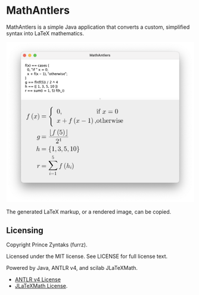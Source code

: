 # MathAntlers

MathAntlers is a simple Java application that converts a custom, simplified syntax into LaTeX mathematics.

![](Example.png)

The generated LaTeX markup, or a rendered image, can be copied.

## Licensing

Copyright Prince Zyntaks (furrz).

Licensed under the MIT license. See LICENSE for full license text.

Powered by Java, ANTLR v4, and scilab JLaTeXMath.
- [ANTLR v4 License](https://www.antlr.org/license.html)
- [JLaTeXMath License](https://github.com/opencollab/jlatexmath/blob/master/LICENSE).
